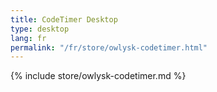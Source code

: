 ```yaml
---
title: CodeTimer Desktop
type: desktop
lang: fr
permalink: "/fr/store/owlysk-codetimer.html"
---
```


{% include store/owlysk-codetimer.md %}
 
